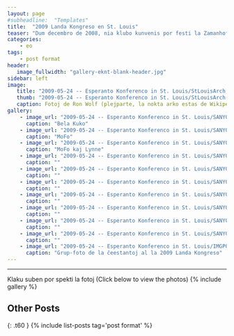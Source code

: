 ```yaml
---
layout: page
#subheadline:  "Templates"
title:  "2009 Landa Kongreso en St. Louis"
teaser: "Dum decembro de 2008, nia klubo kunvenis por festi la Zamanhof-tag festo.  Kelkaj da ni kunvenis ĉe la hejmo de Filipo kaj Elizabeto kun manĝo, kuko, trinko, kaj kantoj.  La tempo estis ĝuita de ĉiuj."
categories:
    - eo
tags:
    - post format
header:
   image_fullwidth: "gallery-eknt-blank-header.jpg"
sidebar: left
image:
   title: "2009-05-24 -- Esperanto Konferenco in St. Louis/StLouisArch.jpg"
   thumb: "2009-05-24 -- Esperanto Konferenco in St. Louis/StLouisArch-thumb.jpg"
   caption: Fotoj de Ron Wolf (plejparte, la nokta arko estas de Wikipedia)
gallery:
    - image_url: "2009-05-24 -- Esperanto Konferenco in St. Louis/SANY0001.jpg"
      caption: "Bela Kuko"
    - image_url: "2009-05-24 -- Esperanto Konferenco in St. Louis/SANY0005.jpg"
      caption: "MoFo"
    - image_url: "2009-05-24 -- Esperanto Konferenco in St. Louis/SANY0008.jpg"
      caption: "MoFo kaj Lynne"
    - image_url: "2009-05-24 -- Esperanto Konferenco in St. Louis/SANY0015.jpg"
      caption: ""
    - image_url: "2009-05-24 -- Esperanto Konferenco in St. Louis/SANY0020.jpg"
      caption: ""
    - image_url: "2009-05-24 -- Esperanto Konferenco in St. Louis/SANY0021.jpg"
      caption: ""
    - image_url: "2009-05-24 -- Esperanto Konferenco in St. Louis/SANY0022.jpg"
      caption: ""
    - image_url: "2009-05-24 -- Esperanto Konferenco in St. Louis/SANY0023.jpg"
      caption: ""
    - image_url: "2009-05-24 -- Esperanto Konferenco in St. Louis/SANY0024.jpg"
      caption: ""
    - image_url: "2009-05-24 -- Esperanto Konferenco in St. Louis/SANY0027.jpg"
      caption: ""
    - image_url: "2009-05-24 -- Esperanto Konferenco in St. Louis/IMGP0573.jpg"
      caption: "Grup-foto de la ĉeestantoj al la 2009 Landa Kongreso"
---
```

<!--more-->
--------------------------
Klaku suben por spekti la fotoj (Click below to view the photos)
{% include gallery %}


## Other Posts
{: .t60 }
{% include list-posts tag='post format' %}
